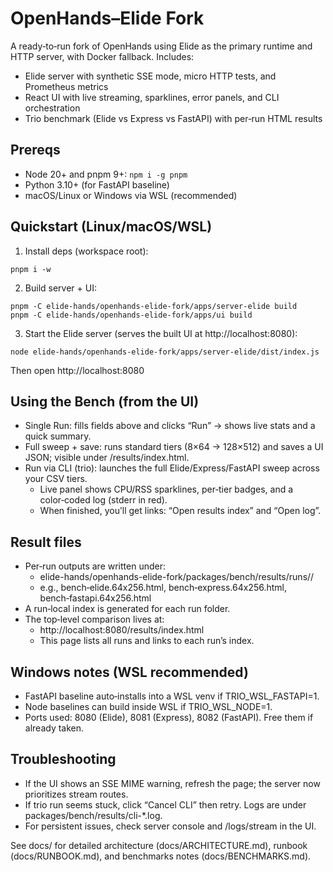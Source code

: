 # OpenHands–Elide Fork

A ready‑to‑run fork of OpenHands using Elide as the primary runtime and HTTP server, with Docker fallback. Includes:
- Elide server with synthetic SSE mode, micro HTTP tests, and Prometheus metrics
- React UI with live streaming, sparklines, error panels, and CLI orchestration
- Trio benchmark (Elide vs Express vs FastAPI) with per‑run HTML results

## Prereqs
- Node 20+ and pnpm 9+: `npm i -g pnpm`
- Python 3.10+ (for FastAPI baseline)
- macOS/Linux or Windows via WSL (recommended)

## Quickstart (Linux/macOS/WSL)
1) Install deps (workspace root):
```
pnpm i -w
```
2) Build server + UI:
```
pnpm -C elide-hands/openhands-elide-fork/apps/server-elide build
pnpm -C elide-hands/openhands-elide-fork/apps/ui build
```
3) Start the Elide server (serves the built UI at http://localhost:8080):
```
node elide-hands/openhands-elide-fork/apps/server-elide/dist/index.js
```
Then open http://localhost:8080

## Using the Bench (from the UI)
- Single Run: fills fields above and clicks “Run” → shows live stats and a quick summary.
- Full sweep + save: runs standard tiers (8×64 → 128×512) and saves a UI JSON; visible under /results/index.html.
- Run via CLI (trio): launches the full Elide/Express/FastAPI sweep across your CSV tiers.
  - Live panel shows CPU/RSS sparklines, per‑tier badges, and a color‑coded log (stderr in red).
  - When finished, you’ll get links: “Open results index” and “Open log”.

## Result files
- Per‑run outputs are written under:
  - elide-hands/openhands-elide-fork/packages/bench/results/runs/<timestamp>/
  - e.g., bench‑elide.64x256.html, bench‑express.64x256.html, bench‑fastapi.64x256.html
- A run‑local index is generated for each run folder.
- The top‑level comparison lives at:
  - http://localhost:8080/results/index.html
  - This page lists all runs and links to each run’s index.

## Windows notes (WSL recommended)
- FastAPI baseline auto‑installs into a WSL venv if TRIO_WSL_FASTAPI=1.
- Node baselines can build inside WSL if TRIO_WSL_NODE=1.
- Ports used: 8080 (Elide), 8081 (Express), 8082 (FastAPI). Free them if already taken.

## Troubleshooting
- If the UI shows an SSE MIME warning, refresh the page; the server now prioritizes stream routes.
- If trio run seems stuck, click “Cancel CLI” then retry. Logs are under packages/bench/results/cli-*.log.
- For persistent issues, check server console and /logs/stream in the UI.

See docs/ for detailed architecture (docs/ARCHITECTURE.md), runbook (docs/RUNBOOK.md), and benchmarks notes (docs/BENCHMARKS.md).
